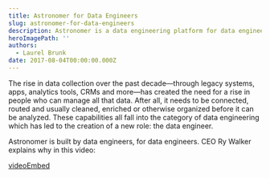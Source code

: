 ```yaml
---
title: Astronomer for Data Engineers
slug: astronomer-for-data-engineers
description: Astronomer is a data engineering platform for data engineers. CEO Ry Walker explains why in this video.
heroImagePath: ''
authors:
  - Laurel Brunk
date: 2017-08-04T00:00:00.000Z
---
```


The rise in data collection over the past decade—through legacy systems, apps, analytics tools, CRMs and more—has created the need for a rise in people who can manage all that data. After all, it needs to be connected, routed and usually cleaned, enriched or otherwise organized before it can be analyzed. These capabilities all fall into the category of data engineering which has led to the creation of a new role: the data engineer.

Astronomer is built by data engineers, for data engineers. CEO Ry Walker explains why in this video:

[videoEmbed](https://www.youtube.com/embed/l4Nkd-5R408)


